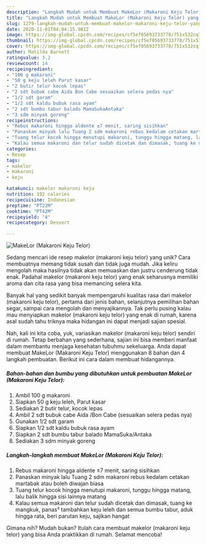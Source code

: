 ```yaml
---
description: "Langkah Mudah untuk Membuat MakeLor (Makaroni Keju Telor) yang Enak Banget"
title: "Langkah Mudah untuk Membuat MakeLor (Makaroni Keju Telor) yang Enak Banget"
slug: 1279-langkah-mudah-untuk-membuat-makelor-makaroni-keju-telor-yang-enak-banget
date: 2020-11-01T04:04:15.981Z
image: https://img-global.cpcdn.com/recipes/cf5ef05693733770/751x532cq70/makelor-makaroni-keju-telor-foto-resep-utama.jpg
thumbnail: https://img-global.cpcdn.com/recipes/cf5ef05693733770/751x532cq70/makelor-makaroni-keju-telor-foto-resep-utama.jpg
cover: https://img-global.cpcdn.com/recipes/cf5ef05693733770/751x532cq70/makelor-makaroni-keju-telor-foto-resep-utama.jpg
author: Matilda Barnett
ratingvalue: 3.2
reviewcount: 14
recipeingredient:
- "100 g makaroni"
- "50 g keju leleh Parut kasar"
- "2 butir telur kocok lepas"
- "2 sdt bubuk cabe Aida Bon Cabe sesuaikan selera pedas nya"
- "1/2 sdt garam"
- "1/2 sdt kaldu bubuk rasa ayam"
- "2 sdt bumbu tabur balado MamaSukaAntaka"
- "3 sdm minyak goreng"
recipeinstructions:
- "Rebus makaroni hingga aldente ±7 menit, saring sisihkan"
- "Panaskan minyak lalu Tuang 2 sdm makaroni rebus kedalam cetakan martabak atau boleh diwajan biasa"
- "Tuang telur kocok hingga menutupi makaroni, tunggu hingga matang, lalu balik hingga sisi lainnya matang"
- "Kalau semua makaroni dan telur sudah dicetak dan dimasak, tuang ke mangkuk, panas² tambahkan keju leleh dan semua bumbu tabur, aduk hingga rata, beri parutan keju, sajikan hangat"
categories:
- Resep
tags:
- makelor
- makaroni
- keju

katakunci: makelor makaroni keju 
nutrition: 192 calories
recipecuisine: Indonesian
preptime: "PT22M"
cooktime: "PT42M"
recipeyield: "4"
recipecategory: Dessert

---
```



![MakeLor (Makaroni Keju Telor)](https://img-global.cpcdn.com/recipes/cf5ef05693733770/751x532cq70/makelor-makaroni-keju-telor-foto-resep-utama.jpg)

Sedang mencari ide resep makelor (makaroni keju telor) yang unik? Cara membuatnya memang tidak susah dan tidak juga mudah. Jika keliru mengolah maka hasilnya tidak akan memuaskan dan justru cenderung tidak enak. Padahal makelor (makaroni keju telor) yang enak seharusnya memiliki aroma dan cita rasa yang bisa memancing selera kita.

Banyak hal yang sedikit banyak mempengaruhi kualitas rasa dari makelor (makaroni keju telor), pertama dari jenis bahan, selanjutnya pemilihan bahan segar, sampai cara mengolah dan menyajikannya. Tak perlu pusing kalau mau menyiapkan makelor (makaroni keju telor) yang enak di rumah, karena asal sudah tahu triknya maka hidangan ini dapat menjadi sajian spesial.




Nah, kali ini kita coba, yuk, variasikan makelor (makaroni keju telor) sendiri di rumah. Tetap berbahan yang sederhana, sajian ini bisa memberi manfaat dalam membantu menjaga kesehatan tubuhmu sekeluarga. Anda dapat membuat MakeLor (Makaroni Keju Telor) menggunakan 8 bahan dan 4 langkah pembuatan. Berikut ini cara dalam membuat hidangannya.

<!--inarticleads1-->

##### Bahan-bahan dan bumbu yang dibutuhkan untuk pembuatan MakeLor (Makaroni Keju Telor):

1. Ambil 100 g makaroni
1. Siapkan 50 g keju leleh, Parut kasar
1. Sediakan 2 butir telur, kocok lepas
1. Ambil 2 sdt bubuk cabe Aida /Bon Cabe (sesuaikan selera pedas nya)
1. Gunakan 1/2 sdt garam
1. Siapkan 1/2 sdt kaldu bubuk rasa ayam
1. Siapkan 2 sdt bumbu tabur balado MamaSuka/Antaka
1. Sediakan 3 sdm minyak goreng




<!--inarticleads2-->

##### Langkah-langkah membuat MakeLor (Makaroni Keju Telor):

1. Rebus makaroni hingga aldente ±7 menit, saring sisihkan
1. Panaskan minyak lalu Tuang 2 sdm makaroni rebus kedalam cetakan martabak atau boleh diwajan biasa
1. Tuang telur kocok hingga menutupi makaroni, tunggu hingga matang, lalu balik hingga sisi lainnya matang
1. Kalau semua makaroni dan telur sudah dicetak dan dimasak, tuang ke mangkuk, panas² tambahkan keju leleh dan semua bumbu tabur, aduk hingga rata, beri parutan keju, sajikan hangat




Gimana nih? Mudah bukan? Itulah cara membuat makelor (makaroni keju telor) yang bisa Anda praktikkan di rumah. Selamat mencoba!
